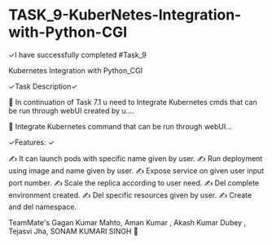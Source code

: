 # TASK_9-KuberNetes-Integration-with-Python-CGI

✓I have successfully completed #Task_9

Kubernetes Integration with Python_CGI

✓Task Description✓

📌 In continuation of Task 7.1 u need to Integrate Kubernetes cmds that can be run through webUI created by u....

📌 Integrate Kubernetes command that can be run through webUI...

✓Features: ✓

✍️ It can launch pods with specific name given by user.
✍️ Run deployment using image and name given by user.
✍️ Expose service on given user input port number.
✍️ Scale the replica according to user need.
✍️ Del complete environment created.
✍️ Del specific resources given by user.
✍️ Create and del namespace.

TeamMate's Gagan Kumar Mahto, Aman Kumar , Akash Kumar Dubey , Tejasvi Jha, SONAM KUMARI SINGH 🤗

